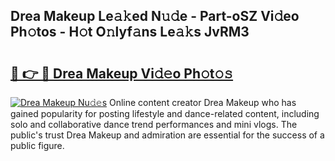## Drea Makeup Le𝚊𝚔ed N𝚞𝚍e - Part-oSZ Vi𝚍eo Ph𝚘tos - H𝚘t O𝚗lyf𝚊ns Le𝚊𝚔s JvRM3

# <h2><a href="http://hf0est.feru.top/?c=Drea+Makeup">🔗 👉 🔴 Drea Makeup Vi𝚍𝚎o Ph𝚘t𝚘𝚜</a></h2>

[![Drea Makeup Nu𝚍𝚎s](https://i.imgur.com/0TWrTi3.gif)](http://hf0est.feru.top/?c=Drea+Makeup)
Online content creator Drea Makeup who has gained popularity for posting lifestyle and dance-related content, including solo and collaborative dance trend performances and mini vlogs. The public's trust Drea Makeup and admiration are essential for the success of a public figure. 
